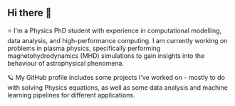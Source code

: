 ## Hi there 👋

⭐ I'm a Physics PhD student with experience in computational modelling, data analysis, and high-performance computing. I am currently working on problems in plasma physics, specifically performing magnetohydrodynamics (MHD) simulations to gain insights into the behaviour of astrophysical phenomena. 

🪐 My GitHub profile includes some projects I've worked on - mostly to do with solving Physics equations, as well as some data analysis and machine learning pipelines for different applications. 
<!--
**tanisha-gg/tanisha-gg** is a ✨ _special_ ✨ repository because its `README.md` (this file) appears on your GitHub profile.

Here are some ideas to get you started:

- 🔭 I’m currently working on ...
- 🌱 I’m currently learning ...
- 👯 I’m looking to collaborate on ...
- 🤔 I’m looking for help with ...
- 💬 Ask me about ...
- 📫 How to reach me: ...
- 😄 Pronouns: ...
- ⚡ Fun fact: ...
-->
